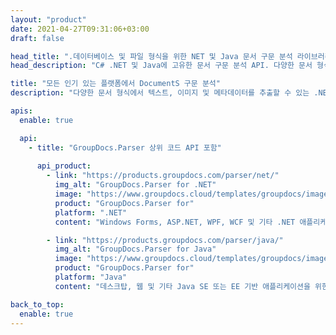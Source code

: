 ```yaml
---
layout: "product"
date: 2021-04-27T09:31:06+03:00
draft: false

head_title: ".데이터베이스 및 파일 형식을 위한 NET 및 Java 문서 구문 분석 라이브러리"
head_description: "C# .NET 및 Java에 고유한 문서 구문 분석 API. 다양한 문서 형식에서 텍스트, 이미지 및 메타데이터 추출."

title: "모든 인기 있는 플랫폼에서 DocumentS 구문 분석"
description: "다양한 문서 형식에서 텍스트, 이미지 및 메타데이터를 추출할 수 있는 .NET 및 Java 애플리케이션 구축."

apis:
  enable: true

  api:
    - title: "GroupDocs.Parser 상위 코드 API 포함"
      
      api_product:
        - link: "https://products.groupdocs.com/parser/net/"
          img_alt: "GroupDocs.Parser for .NET"
          image: "https://www.groupdocs.cloud/templates/groupdocs/images/product-logos/groupdocs-parser-net.png"
          product: "GroupDocs.Parser for"
          platform: ".NET"
          content: "Windows Forms, ASP.NET, WPF, WCF 및 기타 .NET 애플리케이션을 위한 기본 .NET API."

        - link: "https://products.groupdocs.com/parser/java/"
          img_alt: "GroupDocs.Parser for Java"
          image: "https://www.groupdocs.cloud/templates/groupdocs/images/product-logos/groupdocs-parser-java.png"
          product: "GroupDocs.Parser for"
          platform: "Java"
          content: "데스크탑, 웹 및 기타 Java SE 또는 EE 기반 애플리케이션을 위한 기본 Java API."

back_to_top:
  enable: true
---
```


